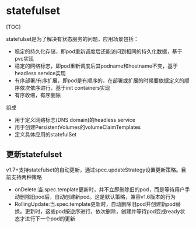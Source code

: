 # statefulset

[TOC]

statefulset是为了解决有状态服务的问题，应用场景包括：
- 稳定的持久化存储，即pod重新调度后还能访问到相同的持久化数据，基于pvc实现
- 稳定的网络标志，即pod重新调度后其podname和hostname不变，基于headless service实现
- 有序部署/有序扩展，即pod是有顺序的，在部署或扩展的时候要依据定义的顺序依次依序进行，基于init containers实现
- 有序收缩，有序删除

组成
- 用于定义网络标志(DNS domain)的headless service
- 用于创建PersistentVolumes的volumeClaimTemplates
- 定义具体应用的statefulSet
    
## 更新statefulset
v1.7+支持statefulset的自动更新，通过spec.updateStrategy设置更新策略。目前支持两种策略
- onDelete:当.spec.template更新时，并不立即删除旧的pod，而是等待用户手动删除旧pod后，自动创建新pod。这是默认策略，兼容v1.6版本的行为
- RollingUpdate:当.spec.template更新时，自动删除旧pod并创建新pod替换。更新时，这些pod按逆序进行，依次删除，创建并等待pod变成ready状态才进行下一个pod的更新
